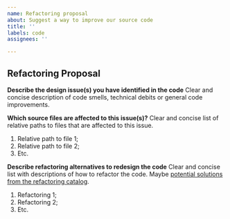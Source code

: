 ```yaml
---
name: Refactoring proposal
about: Suggest a way to improve our source code
title: ''
labels: code
assignees: ''

---
```


## Refactoring Proposal

**Describe the design issue(s) you have identified in the code**
Clear and concise description of code smells, technical debits or general code improvements.

**Which source files are affected to this issue(s)?**
Clear and concise list of relative paths to files that are affected to this issue.

1. Relative path to file 1;
2. Relative path to file 2;
3. Etc.

**Describe refactoring alternatives to redesign the code**
Clear and concise list with descriptions of how to refactor the code. Maybe [potential solutions from the refactoring catalog](https://refactoring.com/catalog/).

1. Refactoring 1;
2. Refactoring 2;
3. Etc.
